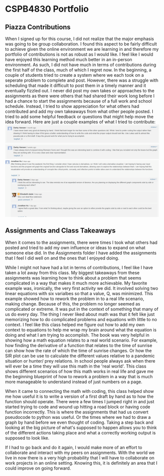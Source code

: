 # CSPB4830 Portfolio

## Piazza Contributions
When I signed up for this course, I did not realize that the major emphasis was going to be group collaboration. I found this aspect to be fairly difficult to achieve given the
online environment we are learning in and therefore my portfolio of contributions is not as robust as I would like. I feel like I would have enjoyed this learning method much better in an in-person environment. As such, I did not have much in terms of contributions during the first half of the class, much of which I regret now. In the beginning, a couple of students tried to create a system where we each took on a seperate problem to complete and post. However, there was a struggle with scheduling that made it difficult to post them in a timely manner and it eventually fizzled out. I never did post my own takes or approaches to the assignments as there were others that had shared their work long before I had a chance to start the assignments because of a full work and school schedule. Instead, I tried to show appreciation for what others had contributed and add my own takeaways from what other people posted. I tried to add some helpful feedback or questions that might help move the idea forward. Here are just a couple examples of what I tried to contribute:
![Piazza post 1](Piazza_Contributions/Piazza1.png)
![Piazza post 2](Piazza_Contributions/Piazza2.png)
![Piazza post 3](Piazza_Contributions/Piazza3.png)

## Assignments and Class Takeaways
When it comes to the assignments, there were times I took what others had posted and tried to add my own influence or ideas to expand on what someone else did. In the Assignments folder I have added the assignments that I feel I did well on and the ones that I enjoyed doing. 

While I might not have had a lot in terms of contributions, I feel like I have taken a lot away from this class. My biggest takeaways from these assignments was learning how to think about a problem that seems complicated in a way that makes it much more achievable. My favorite example was, ironically, the very first activity we did. It involved solving two linear equations with six varialbes so that a value, Q, was minimized. This example showed how to rework the problem in to a real life scenario, making change. Because of this, the problem no longer seemed as complicated or extreme. It was put in the context of something that many of us do every day. The thing I never liked about math was that it felt like just memorizing how to do complicated problems and equations with little to no context. I feel like this class helped me figure out how to add my own context to equations to help me wrap my brain around what the equation is doing and what I am trying to accomplish. The book was very helpful in showing how a math equation relates to a real world scenario. For example, how finding the derivative of a function that relates to the time of sunrise can show how the rate of which the time of sunrise changes. Or how the SIR plot can be use to calculate the different values relative to a pandemic situation or hunter/ prey relations. In school people always ask when there will ever be a time they will use this math in the 'real world'. This class shows different scenarios of how this math works in real life and gave me the beginning blueprint of how to rework a problem in a way that is much more manageable to understand instead of just numbers on a page. 

When it came to connecting the math with coding, this class helped show me how useful it is to write a version of a first draft by hand as to how the function should operate. There were a few times I jumped right in and just started trying to code and wound up hitting a road block or having code function incorrectly. This is where the assignments that had us convert pseudocode to python was useful. Or the times where we had to draw a graph by hand before we even thought of coding. Taking a step back and looking at the big picture of what's supposed to happen allows you to think of the different actions taking place and what a correctly working output is supposed to look like. 

If I had to go back and do it again, I would make more of an effort to collaborate and interact with my peers on assignments. With the world we live in now there is a very high probability that I will have to collaborate on work projects in an online setting. Knowing this, it is definitely an area that I could improve on going forward. 

